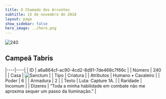 ```yaml
---
title: O Chamado dos Arcontes
subtitle: 15 de novembro de 2018
layout: page
show_sidebar: false
hero_image: ../hero.png
---
```


![240](https://cdn.keyforgegame.com/media/card_front/pt/341_240_C7P8FX9FVPXV_pt.png)

## Campeã Tabris

|----|----|
| ID | a6a864cf-ac90-4cd2-8d91-7de468c7f66c |
| Número | 240 |
| Casa | ![Sanctum](https://archonarcana.com/images/thumb/c/c7/Sanctum.png/22px-Sanctum.png "Santuário") |
| Tipo | Criatura |
| Atributos | Humano • Cavaleiro |
| Poder | 6 |
| Armadura | 2 |
| Texto | Luta: Capture 1A. |
| Raridade | Incomum |
| Dizeres | “Toda a minha habilidade em combate não me aproxima sequer um passo da Iluminação.” |
